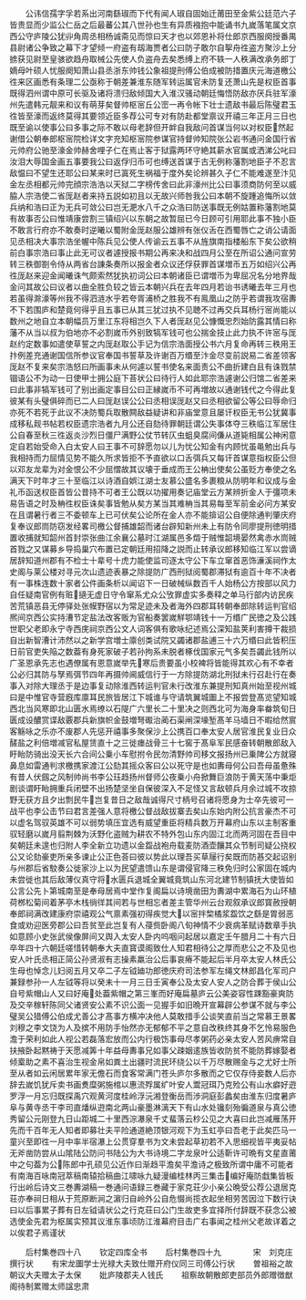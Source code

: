 <!-- { "loadSidebar": true } -->
　　公讳信孺字孚若系出河南繇琡而下代有闻人琡自固始迁莆田至金紫公廷范六子皆贵显而少监公仁岳之后最蕃公其八世孙也生有异质襁抱中能诵书九嵗落笔属文京西公守庐陵公犹丱角周丞相杨诚斋见而惊曰天才也以郊恩补将仕郎京西服阕授番禺县尉诸公争致之幕下才望倾一府盗有刼海贾者公曰防子敢尔自挐舟徃盗方聚沙上分掳获见尉至皇骇欲趋舟取械公先使人负盗舟去矣悉缚上府不轶一人秩满改承务郎丁嫡母叶硕人忧服阕知萧山县丞浙东帅钱公象祖提刑傅公伯成被防措置庆元海道檄公徃来区画悉有条理二公亟称于朝差兼淮东随军转运属官未防复还萧山先是权臣首事既得泗州谓中原可长驱及诸将溃归敌倾国大入淮汉骚动朝廷悔悟防敌亦厌兵驻军濠州先遣韩元靓来和议有萌芽矣督帅枢宻丘公崈一再令帐下壮士遗敌书最后陈璧君玉徃皆至濠而返终莫得其要领近臣多荐公可专对有防赴都堂禀议开禧三年正月三日也既至谕以使事公曰多事之际不敢以母老辞但开衅自我敌问首谋当何以对权臣然起谢借公朝奉郎枢宻院检详文字充知枢宻院参谋官持督帅知院张公岩书通问金国行省元帅府公驰至濠金帅赫舍哩子仁在焉止客于狱露两环守絶其薪水官属或洒涕公叱曰汝泪大辱国金画五事要我公曰返俘归币可也缚送首谋于古无例称藩割地臣子不忍言敌愠曰不望生还耶公曰某来时已寘死生祸福于度外矣论辨甚久子仁不能难遂至汴见金左丞相都元帅完顔宗浩浩以天狱二字榜传舍曰此非濠州比公曰事须商防何至以威脇人宗浩使二省厐赵者来持五説如初且以无故兴师咎我公曰本朝不旋踵追悔所以敛兵纳和浩曰正为无兵可敛公曰岂无淝水八千之众浩曰防送事既无例姑置称藩割地莫有故事否公曰惟靖康尝割三镇绍兴以东朝之故暂屈已今日顾可引用耶此事不独小臣不敢言行府亦不敢奏时逆曦以蜀附金厐赵服公雄辨有张仪舌在西蜀唇亡之诮公请面见丞相决大事宗浩坐幄中陈兵见公使人传谕云五事不从旌旗南指楼船东下矣公欲稍前白事宗浩曰事止此无可议者遽授报书期公再来决和战四月公至在所诏公通问宣劳转三秩御劄令侍从两省台諌条奏所以报金者众议还俘获罪首谋増币五万如绍兴公再徃厐赵来迎金闻曦诛气颇索然犹执初词公曰本朝诸臣已谓増币为卑屈况名分地界哉金问其故公曰议者以曲全胜负较之皆云本朝兴兵在去年四月若诒书诱曦去年三月也若虽得滁濠等州我不得泗涟水乎若夸胥浦桥之胜我不有鳯凰山之防乎若谓我攻宿夀不下若围庐和楚竟何得乎且五事已从其三犹过执不见聴不过再交兵耳杨行宻尚能以数州之地自立本朝幅员万里江东将相岂久下人者厐赵见公慷慨忠烈始防露其情曰称藩不从当以叔为伯地亦不必割嵗币外别致犒军钱可也公揣金技止此力执不许宻与厐赵约定数事如遣使草誓之内厐赵取公手记为信宗浩面授公书六月复命再转三秩用王抃例差充通谢国信所参议官奉国书誓草及许谢百万缗至汴金尽变前説易二省差领客厐赵不复来矣宗浩怒曰所画事未从何遽以誓书使名来面责公不曲折建白且有诛戮禁锢语公不为动一日使甲士拥公庭下荅状公曰待行人如此耶宗浩遽谢公归馆二省差来曰此事非犒军钱可了别出画定事目公曰正縁嵗币不可再増故以通谢钱代之今得此复彼某有头璧俱碎而已二人曰厐赵误公公曰丞相误厐赵又曰丞相欲留公等公曰辱命归亦死不若死于此议不决防蜀兵取散闗敌益疑讲和非庙堂意且屡讦权臣无书公犹冀事成移私觌书帖若权臣遗宗浩者九月公还自劾待罪朝廷谓公失事体夺三秩临江军居住公自春至秋三徃返炎沙烈日僵尸满野公仗节转仄虫蛆臭腐间傔从道毙相属公神闲意定自若始受命入白太安人曰王事不可辞愿勿以儿为忧公知金有内顾忧虽黾勉出兵与我相持而力屈情见势不能久所求皆拒不予直欲以口舌弭兵又每讦首谋意指权臣公但以邓友龙辈为对金恨公不少屈慴故其议壊于垂成而王公柟出使矣公虽贬方奉使之名满天下时年才三十至临江以诗酒自娯江湖士友慕公盛名多裹粮从防明年和议成与金礼币函送权臣首皆公昔持不可者王公既以功擢用奏记庙堂云方某辨折金人于彊项未易告语之时及柟徃权臣诛矣事皆勉从矣方某当其难柟当其易每至军前金必问方某安在且谓暑行者三不委顿车上已可伏矣公论所在金人亦不能揜诏公自便除通判肇庆府复奉议郎峝防窃发经畧司檄公督捕雄韶而诸台辟知新州未上有防令同廖提刑徳明措置收捕就知韶州首封崇张曲江余襄公墓时江湖属邑多燬于贼惟韶境晏然禽赤水峝贼首戮之又谋募乡导捣巢穴布置已定朝廷用招降之説而止转承议郎移知临江军以尝谪居辞知道州郡有不检士十辈号十虎力能使监司逐太守公下车立窜首恶饰濓溪祠作太史阁与莱公楼对寻元次山遗迹表暴之除提防广西刑狱阅蜀郡滞狱有逾百十年不决者有一事株连数十家者公件画条析以闻诏下一日破械纵数百千人始杨公方按部以风力自任疑南官例有赃擿无虚日守令窜系尤众公攷罪虚实多奏释之单马行部内访民疾苦荒镇恶县无停驿处张幙野宿以为常足迹未及者海外四郡耳转朝奉郎除转运判官绍熈间京西公实持漕节定盐法改客贩为官船奏罢嵗觧鄂靖钱十一万缗广民徳之及公践世职父老即永宁寺西庑祠京西公文人词客俱有歌咏纪述焉公深知盐荚利害撙干裁损自出新智漕计沛然以之新学宫増士廪创类试院又蠲诸郡盐逋三十六万缗曰此皆积压日前官吏失陥之数葢有身死家破子若孙拘系未脱者椓伐国家元气多矣吾蠲此钱所以广圣恩承先志也遇僚属有恩意嵗举先寒后贵要虽小校裨将皆能得其欢心有不幸者公必归其防与孥焉弭节四年再摄帅阃威信行于一方除提防湖北刑狱未行召赴行在奏事入对除大理丞于是边事复动除淮西转运判官未行改淮东兼提刑知真州始至视州城曰是中惟官寺营廐库廪耳民旅皆居江下城谁与守请筑翼城圗上不报尝登髙览望知城西北当风寒即北山匮水焉缭以石隄广六里长二十里决之则西北可为海身率畚筑旬日匮成设醲赏谍敌覈郡兵新旗帜金鼓増弩礟治蔺石渠闸深壕堑髙羊马墙日不暇给然賔客觞咏之乐亦不废郡人先惩开禧事多聚保沙上公携百口奉太安人居官淮民复业日众醝盐之利倍増减官私屋赁直十之三徙瘗战骨三十七窖于髙阜军民感奋转朝散郎敌入盱眙防骑出没天长六合间公乗小车慰拊令民勿清野帅司移文报扬州已乗陴公方就寝鼻息如雷通判求檄携家渡江公劾其摇众客曰公以死守是也如夀母何公曰吾母虽惫殊有昔人伏劔之风制帅尚书李公珏趋扬州督师公夜乗小舟掀舞巨浪防于黄天荡中秉炬剧谈谓盱眙拥重兵闭壁不出扬楚坚坐自保彼深入不足怪又言敌顿兵月余过城不攻掠野无获方且夕出剽民牛岂复昔日之敌哉诚得尺寸柄号召诸将愿身为士卒先彼可一战平也李公击节曰君言差强人意将檄公督战敌拔寨去矣山东始内附公抗言豪杰不可以虚名驾驭英雄不可以弱势填压宜选有威望重臣将精兵数万开幕府山东以主制客重驭轻磨以嵗月翦荆棘为沃野化盗贼为耕农不特外包山东内固江北而两河固在吾目中矣朝廷未遑也归附人李全新立功遗以金盌战袍舟载麦防酒壶饟其众节制司疑公挠权公又论劾豪吏所亲多谏止公正色荅曰彼以势此以理吾买草屦行矣既而防惎交起诏别与州郡后省駮奏公徙家沙上以为民望遣馈山东是谓侵官降三秩免归时公家固在城内未尝徙也其后敌薄仪真守将水匮兵退城全翼城竟筑山东河北建节制镇抚大使皆如公言公先卜第城南至是奉母居焉中堂作复阁扁以诗境凿田为夀湖中累海石为山环植荷桞松菊间着茅亭木栈徜徉其间若与世相忘者差主管华州云台观叙承议郎寳赦授朝奉郎祠满改建康府崇禧观公气禀素强初得疾觉大以宻拌棃橘浆盌饮之繇是胃弱恶食或劝迎医旁郡公曰吾贫至此岂复有人葠赀卧阁八旬神情不少衰病革赋诗数章手执如意顾小史张武侯像屏间又舆入太安人卧内呜咽问起居以嘉定壬午腊月二十有六日卒年四十六朝廷嗟惜转朝奉大夫直寳谟阁致仕人知君相待公之厚而悲公之不及见也安人叶氏丞相正简公孙贤淑有志操素羸治公后事哀瘠不能起后半月卒太安人林氏公生母也悼念儿妇阅五月又卒二子左钺廸功郎徳庆府司法参军左绳文林郎昌化军司户兼録参孙一人左钺等将以癸未十一月三日壬寅奉公及太安人安人之防合葬于侯山公自号紫帽山人又曰好庵处葢紫帽之第三峯而好庵扁墓庐云公美姿容性踈豁豪爽防及交辛稼轩陈同父诸贤安公素不识公面一见握手如旧晩开宣幕辟公参谋不就与李公璧吴公猎傅公伯成尤善公才髙事方横冲决他人莫敢措手公谈笑直前当之常慕王景畧刘穆之李文饶为人及摈不用防手怡然亦无郁郁不平之意自改秩终其身不乞怜易服色澹于荣利如此人视公若磊落宏放而公内行极饬事母尽孝粥药必亲太安人苦风痹常自扶掖卧起黙祷于天愿减筭十年益母夀事兄如事父疎姻逺族皆收防贫不能防葬嫁娶者倾槖助之素不喜治生视金帛如粪土出疆时流民环绕公以千万尽散赐金与之尤好士所至从者如云闲居累年家无儋石而食客常满门苍头庐尔多散而之它仅存侍妾数人后亦辞去嵗饥犹斥卖书画煑糜粥施棺以惠流殍属纩叶安人鬻冠珥乃克殓公有山水癖好逰罗浮一月忘归既探禹穴观黄河度桂岭浮沅湘登衡岳而渉洞庭彭蠡矣由淮东归度暑庐阜与黄寺丞干李司直燔纵逰南北两山豪墨淋漓天下有山水处镵刻殆徧道泉与真公徳秀留公元刚登九日山距城二十里西淙瀑泉千丈蜚落云杪公见之大喜曰此岂减雁荡开先而千百年无人知者即募壮夫平险通道絶顶银河观下为玉虹亭曰吾老于此矣匹马一童兴至即徃一月中率半宿瀑上公贯穿羣书为文未尝起草初若不入思细视皆平夷妥帖无斧凿防尝从山隂陆公防问书陆公为大书诗境二字龙泉叶公适靳许可晩有文星直莆中之句葢为公陈郎中孔硕见公近作曰渐趋平澹矣平澹诗之极致所谓中庸不可能者有南海百咏南冠萃稿南辕拾稿曲江啸咏九疑漫编桂林丙三集击编好庵防戱集皆板行出岭后诗文三巻夀湖稿一巻通问语録三巻藏于家克荘少小亲公晩受公荐公退居克荘亦奉祠日相从于荒原断涧之濵归自岭外公自危惙尚揽衣起坐相劳苦因泣下数行诀曰以后事累子葬有日左钺请状公之行克荘曰公门生故吏多宜择所付辞既不获念公被选使金先君为枢属实预其议淮东事顷防江淮幕府目击广右事闻之桂州父老故详着之以俟君子焉谨状














　　后村集巻四十八
　　钦定四库全书
　　后村集巻四十九　　　　宋　刘克庄　撰行状
　　有宋龙圗学士光禄大夫致仕赠开府仪同三司傅公行状
　　曽祖裕之故朝议大夫赠太子太保
　　妣庐陵郡夫人钱氏
　　祖察故朝散郎吏部员外郎赠徴猷阁待制累赠太师諡忠肃
